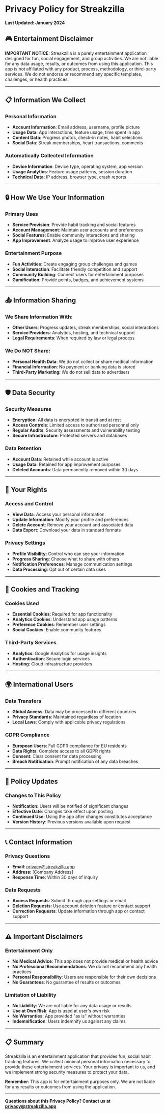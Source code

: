 # Privacy Policy for Streakzilla

**Last Updated: January 2024**

## 🎮 **Entertainment Disclaimer**

**IMPORTANT NOTICE**: Streakzilla is a purely entertainment application designed for fun, social engagement, and group activities. We are not liable for any data usage, results, or outcomes from using this application. This app is not affiliated with any product, process, methodology, or third-party services. We do not endorse or recommend any specific templates, challenges, or health practices.

---

## 📋 **Information We Collect**

### **Personal Information**
- **Account Information**: Email address, username, profile picture
- **Usage Data**: App interactions, feature usage, time spent in app
- **Content Data**: Progress photos, check-in notes, habit selections
- **Social Data**: Streak memberships, heart transactions, comments

### **Automatically Collected Information**
- **Device Information**: Device type, operating system, app version
- **Usage Analytics**: Feature usage patterns, session duration
- **Technical Data**: IP address, browser type, crash reports

---

## 🔒 **How We Use Your Information**

### **Primary Uses**
- **Service Provision**: Provide habit tracking and social features
- **Account Management**: Maintain user accounts and preferences
- **Social Features**: Enable community interactions and sharing
- **App Improvement**: Analyze usage to improve user experience

### **Entertainment Purpose**
- **Fun Activities**: Create engaging group challenges and games
- **Social Interaction**: Facilitate friendly competition and support
- **Community Building**: Connect users for entertainment purposes
- **Gamification**: Provide points, badges, and achievement systems

---

## 📤 **Information Sharing**

### **We Share Information With:**
- **Other Users**: Progress updates, streak memberships, social interactions
- **Service Providers**: Analytics, hosting, and technical support
- **Legal Requirements**: When required by law or legal process

### **We Do NOT Share:**
- **Personal Health Data**: We do not collect or share medical information
- **Financial Information**: No payment or banking data is stored
- **Third-Party Marketing**: We do not sell data to advertisers

---

## 🛡️ **Data Security**

### **Security Measures**
- **Encryption**: All data is encrypted in transit and at rest
- **Access Controls**: Limited access to authorized personnel only
- **Regular Audits**: Security assessments and vulnerability testing
- **Secure Infrastructure**: Protected servers and databases

### **Data Retention**
- **Account Data**: Retained while account is active
- **Usage Data**: Retained for app improvement purposes
- **Deleted Accounts**: Data permanently removed within 30 days

---

## 👤 **Your Rights**

### **Access and Control**
- **View Data**: Access your personal information
- **Update Information**: Modify your profile and preferences
- **Delete Account**: Remove your account and associated data
- **Data Export**: Download your data in standard formats

### **Privacy Settings**
- **Profile Visibility**: Control who can see your information
- **Progress Sharing**: Choose what to share with others
- **Notification Preferences**: Manage communication settings
- **Data Processing**: Opt out of certain data uses

---

## 🍪 **Cookies and Tracking**

### **Cookies Used**
- **Essential Cookies**: Required for app functionality
- **Analytics Cookies**: Understand app usage patterns
- **Preference Cookies**: Remember user settings
- **Social Cookies**: Enable community features

### **Third-Party Services**
- **Analytics**: Google Analytics for usage insights
- **Authentication**: Secure login services
- **Hosting**: Cloud infrastructure providers

---

## 🌍 **International Users**

### **Data Transfers**
- **Global Access**: Data may be processed in different countries
- **Privacy Standards**: Maintained regardless of location
- **Local Laws**: Comply with applicable privacy regulations

### **GDPR Compliance**
- **European Users**: Full GDPR compliance for EU residents
- **Data Rights**: Complete access to all GDPR rights
- **Consent**: Clear consent for data processing
- **Breach Notification**: Prompt notification of any data breaches

---

## 🔄 **Policy Updates**

### **Changes to This Policy**
- **Notification**: Users will be notified of significant changes
- **Effective Date**: Changes take effect upon posting
- **Continued Use**: Using the app after changes constitutes acceptance
- **Version History**: Previous versions available upon request

---

## 📞 **Contact Information**

### **Privacy Questions**
- **Email**: privacy@streakzilla.app
- **Address**: [Company Address]
- **Response Time**: Within 30 days of inquiry

### **Data Requests**
- **Access Requests**: Submit through app settings or email
- **Deletion Requests**: Use account deletion feature or contact support
- **Correction Requests**: Update information through app or contact support

---

## ⚠️ **Important Disclaimers**

### **Entertainment Only**
- **No Medical Advice**: This app does not provide medical or health advice
- **No Professional Recommendations**: We do not recommend any health practices
- **Personal Responsibility**: Users are responsible for their own decisions
- **No Guarantees**: No guarantee of results or outcomes

### **Limitation of Liability**
- **No Liability**: We are not liable for any data usage or results
- **Use at Own Risk**: App is used at user's own risk
- **No Warranties**: App provided "as is" without warranties
- **Indemnification**: Users indemnify us against any claims

---

## 📋 **Summary**

Streakzilla is an entertainment application that provides fun, social habit tracking features. We collect minimal personal information necessary to provide these entertainment services. Your privacy is important to us, and we implement strong security measures to protect your data.

**Remember**: This app is for entertainment purposes only. We are not liable for any results or outcomes from using the application.

---

**Questions about this Privacy Policy? Contact us at privacy@streakzilla.app**
